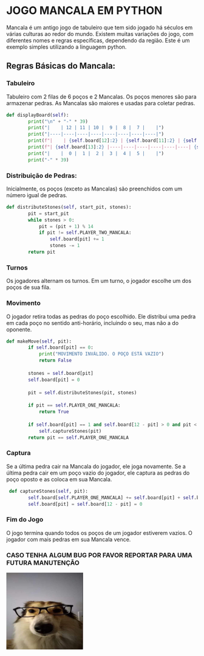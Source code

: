 # JOGO MANCALA EM PYTHON
Mancala é um antigo jogo de tabuleiro que tem sido jogado há séculos em várias culturas ao redor do mundo. Existem muitas variações do jogo, com diferentes nomes e regras específicas, dependendo da região.
Este é um exemplo simples utilizando a linguagem python.

## Regras Básicas do Mancala:
### Tabuleiro
Tabuleiro com 2 filas de 6 poços e 2 Mancalas.
Os poços menores são para armazenar pedras.
As Mancalas são maiores e usadas para coletar pedras.
```python
def displayBoard(self):
        print("\n" + "-" * 39)
        print("|    | 12 | 11 | 10 |  9 |  8 |  7 |    |")
        print("|----|----|----|----|----|----|----|----|")
        print(f"|    | {self.board[12]:2} | {self.board[11]:2} | {self.board[10]:2} | {self.board[9]:2} | {self.board[8]:2} | {self.board[7]:2} |    |")
        print(f"| {self.board[13]:2} |----|----|----|----|----|----| {self.board[6]:2} |")
        print("|    |  0 |  1 |  2 |  3 |  4 |  5 |    |")
        print("-" * 39)
```


### Distribuição de Pedras:
Inicialmente, os poços (exceto as Mancalas) são preenchidos com um número igual de pedras.
```python
def distributeStones(self, start_pit, stones):
        pit = start_pit
        while stones > 0:
            pit = (pit + 1) % 14
            if pit != self.PLAYER_TWO_MANCALA:
                self.board[pit] += 1
                stones -= 1
        return pit
```
### Turnos
Os jogadores alternam os turnos.
Em um turno, o jogador escolhe um dos poços de sua fila.

### Movimento

O jogador retira todas as pedras do poço escolhido.
Ele distribui uma pedra em cada poço no sentido anti-horário, incluindo o seu, mas não a do oponente.
```python
def makeMove(self, pit):
        if self.board[pit] == 0:
            print("MOVIMENTO INVÁLIDO. O POÇO ESTÁ VAZIO")
            return False

        stones = self.board[pit]
        self.board[pit] = 0

        pit = self.distributeStones(pit, stones)

        if pit == self.PLAYER_ONE_MANCALA:
            return True

        if self.board[pit] == 1 and self.board[12 - pit] > 0 and pit < 6:
            self.captureStones(pit)
        return pit == self.PLAYER_ONE_MANCALA
```


### Captura

Se a última pedra cair na Mancala do jogador, ele joga novamente.
Se a última pedra cair em um poço vazio do jogador, ele captura as pedras do poço oposto e as coloca em sua Mancala.
```python
 def captureStones(self, pit):
        self.board[self.PLAYER_ONE_MANCALA] += self.board[pit] + self.board[12 - pit]
        self.board[pit] = self.board[12 - pit] = 0
```
### Fim do Jogo
O jogo termina quando todos os poços de um jogador estiverem vazios.
O jogador com mais pedras em sua Mancala vence.

### CASO TENHA ALGUM BUG POR FAVOR REPORTAR PARA UMA FUTURA MANUTENÇÃO
<img src="eu.jpeg" width="40%" margin="auto" alt="eu">